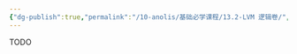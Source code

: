```yaml
---
{"dg-publish":true,"permalink":"/10-anolis/基础必学课程/13.2-LVM 逻辑卷/","dgPassFrontmatter":true}
---
```


TODO
